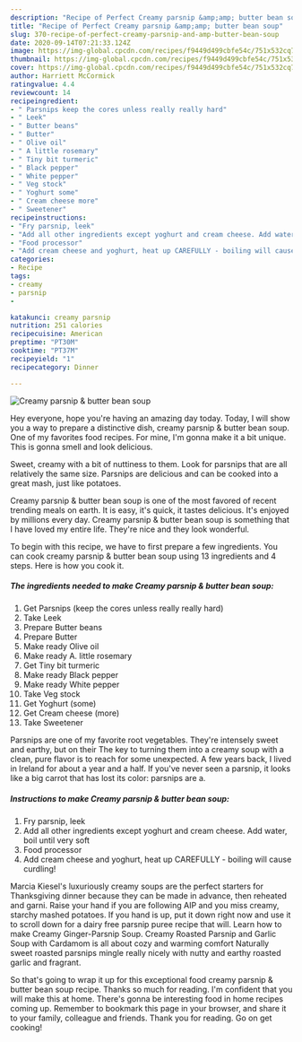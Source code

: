 ```yaml
---
description: "Recipe of Perfect Creamy parsnip &amp;amp; butter bean soup"
title: "Recipe of Perfect Creamy parsnip &amp;amp; butter bean soup"
slug: 370-recipe-of-perfect-creamy-parsnip-and-amp-butter-bean-soup
date: 2020-09-14T07:21:33.124Z
image: https://img-global.cpcdn.com/recipes/f9449d499cbfe54c/751x532cq70/creamy-parsnip-butter-bean-soup-recipe-main-photo.jpg
thumbnail: https://img-global.cpcdn.com/recipes/f9449d499cbfe54c/751x532cq70/creamy-parsnip-butter-bean-soup-recipe-main-photo.jpg
cover: https://img-global.cpcdn.com/recipes/f9449d499cbfe54c/751x532cq70/creamy-parsnip-butter-bean-soup-recipe-main-photo.jpg
author: Harriett McCormick
ratingvalue: 4.4
reviewcount: 14
recipeingredient:
- " Parsnips keep the cores unless really really hard"
- " Leek"
- " Butter beans"
- " Butter"
- " Olive oil"
- " A little rosemary"
- " Tiny bit turmeric"
- " Black pepper"
- " White pepper"
- " Veg stock"
- " Yoghurt some"
- " Cream cheese more"
- " Sweetener"
recipeinstructions:
- "Fry parsnip, leek"
- "Add all other ingredients except yoghurt and cream cheese. Add water, boil until very soft"
- "Food processor"
- "Add cream cheese and yoghurt, heat up CAREFULLY - boiling will cause curdling!"
categories:
- Recipe
tags:
- creamy
- parsnip
- 

katakunci: creamy parsnip  
nutrition: 251 calories
recipecuisine: American
preptime: "PT30M"
cooktime: "PT37M"
recipeyield: "1"
recipecategory: Dinner

---
```



![Creamy parsnip &amp; butter bean soup](https://img-global.cpcdn.com/recipes/f9449d499cbfe54c/751x532cq70/creamy-parsnip-butter-bean-soup-recipe-main-photo.jpg)

Hey everyone, hope you're having an amazing day today. Today, I will show you a way to prepare a distinctive dish, creamy parsnip &amp; butter bean soup. One of my favorites food recipes. For mine, I'm gonna make it a bit unique. This is gonna smell and look delicious.

Sweet, creamy with a bit of nuttiness to them. Look for parsnips that are all relatively the same size. Parsnips are delicious and can be cooked into a great mash, just like potatoes.

Creamy parsnip &amp; butter bean soup is one of the most favored of recent trending meals on earth. It is easy, it's quick, it tastes delicious. It's enjoyed by millions every day. Creamy parsnip &amp; butter bean soup is something that I have loved my entire life. They're nice and they look wonderful.


To begin with this recipe, we have to first prepare a few ingredients. You can cook creamy parsnip &amp; butter bean soup using 13 ingredients and 4 steps. Here is how you cook it.

<!--inarticleads1-->

##### The ingredients needed to make Creamy parsnip &amp; butter bean soup:

1. Get  Parsnips (keep the cores unless really really hard)
1. Take  Leek
1. Prepare  Butter beans
1. Prepare  Butter
1. Make ready  Olive oil
1. Make ready  A. little rosemary
1. Get  Tiny bit turmeric
1. Make ready  Black pepper
1. Make ready  White pepper
1. Take  Veg stock
1. Get  Yoghurt (some)
1. Get  Cream cheese (more)
1. Take  Sweetener


Parsnips are one of my favorite root vegetables. They&#39;re intensely sweet and earthy, but on their The key to turning them into a creamy soup with a clean, pure flavor is to reach for some unexpected. A few years back, I lived in Ireland for about a year and a half. If you&#39;ve never seen a parsnip, it looks like a big carrot that has lost its color: parsnips are a. 

<!--inarticleads2-->

##### Instructions to make Creamy parsnip &amp; butter bean soup:

1. Fry parsnip, leek
1. Add all other ingredients except yoghurt and cream cheese. Add water, boil until very soft
1. Food processor
1. Add cream cheese and yoghurt, heat up CAREFULLY - boiling will cause curdling!


Marcia Kiesel&#39;s luxuriously creamy soups are the perfect starters for Thanksgiving dinner because they can be made in advance, then reheated and garni. Raise your hand if you are following AIP and you miss creamy, starchy mashed potatoes. If you hand is up, put it down right now and use it to scroll down for a dairy free parsnip puree recipe that will. Learn how to make Creamy Ginger-Parsnip Soup. Creamy Roasted Parsnip and Garlic Soup with Cardamom is all about cozy and warming comfort Naturally sweet roasted parsnips mingle really nicely with nutty and earthy roasted garlic and fragrant. 

So that's going to wrap it up for this exceptional food creamy parsnip &amp; butter bean soup recipe. Thanks so much for reading. I'm confident that you will make this at home. There's gonna be interesting food in home recipes coming up. Remember to bookmark this page in your browser, and share it to your family, colleague and friends. Thank you for reading. Go on get cooking!
